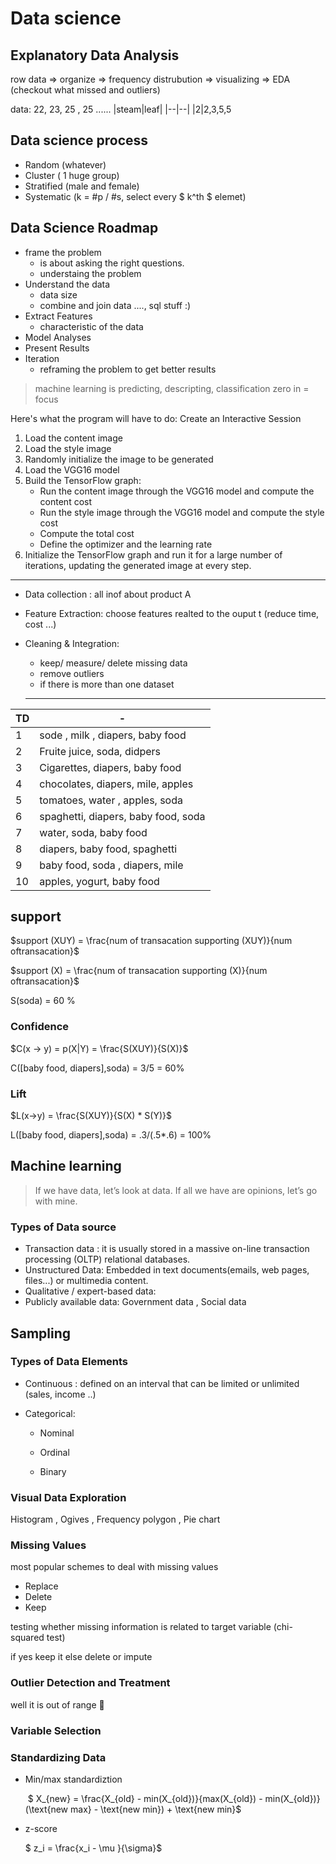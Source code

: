 # Data science
## Explanatory Data Analysis
 row data => organize => frequency distrubution => visualizing => EDA (checkout what missed and outliers)

 data:  22, 23, 25 , 25 ...... 
 |steam|leaf|
  |--|--|
  |2|2,3,5,5

 ## Data science process
 * Random (whatever)
 * Cluster ( 1 huge group)
 * Stratified (male and female)
 * Systematic (k = #p / #s,  select every $ k^th $ elemet)

## Data Science Roadmap
* frame the problem 
    *  is about asking the right questions.
    *  understaing the problem
* Understand the data
    * data size
    * combine and join data ...., sql stuff :)
* Extract Features
    * characteristic of the data
* Model Analyses
* Present Results
* Iteration 
    * reframing the problem to get better results 
> machine learning is predicting, descripting, classification
> zero in = focus

Here's what the program will have to do:
Create an Interactive Session

1. Load the content image 
2. Load the style image
3. Randomly initialize the image to be generated 
4. Load the VGG16 model
5. Build the TensorFlow graph:
    - Run the content image through the VGG16 model and compute the content cost
    - Run the style image through the VGG16 model and compute the style cost
    - Compute the total cost
    - Define the optimizer and the learning rate
6. Initialize the TensorFlow graph and run it for a large number of iterations, updating the generated image at every step.

----

* Data collection : all inof about product A

* Feature Extraction: choose features realted to the ouput t (reduce time, cost ...)

* Cleaning & Integration: 
  * keep/ measure/ delete missing data
  * remove outliers
  * if there is more than one dataset 

  ---


| TD   | -                                   |
| ---- | ----------------------------------- |
| 1    | sode , milk , diapers, baby food    |
| 2    | Fruite juice, soda, didpers         |
| 3    | Cigarettes, diapers, baby food      |
| 4    | chocolates, diapers, mile, apples   |
| 5    | tomatoes, water , apples, soda      |
| 6    | spaghetti, diapers, baby food, soda |
| 7    | water, soda, baby food              |
| 8    | diapers, baby food, spaghetti       |
| 9    | baby food, soda , diapers, mile     |
| 10   | apples, yogurt, baby food           |



## support

$support (XUY) = \frac{num of transacation supporting (XUY)}{num oftransacation}$ 

$support (X) = \frac{num of transacation supporting (X)}{num oftransacation}$ 

S(soda) = 60 %

### Confidence

$C(x -> y) = p(X|Y) = \frac{S(XUY)}{S(X)}$

C([baby food, diapers],soda) = 3/5 = 60%

### Lift

$L(x->y) = \frac{S(XUY)}{S(X) * S(Y)}$

L([baby food, diapers],soda) = .3/(.5*.6) = 100%



## Machine learning

> If we have data, let’s look at data. If all we have
> are opinions, let’s go with mine.

### Types of Data source

* Transaction data : it is usually stored in a massive on-line transaction processing (OLTP) relational databases.
* Unstructured Data: Embedded in text documents(emails, web pages, files...) or multimedia content.
* Qualitative / expert-based data: 
* Publicly available data: Government data , Social data

## Sampling

### Types of Data Elements

* Continuous : defined on an interval that can be limited or unlimited (sales, income ..)

* Categorical:

  * Nominal

  * Ordinal
  * Binary

### Visual Data Exploration

Histogram , Ogives , Frequency polygon , Pie chart

### Missing Values

most popular schemes to deal with missing values

* Replace 
* Delete
* Keep

testing whether missing information is related to target variable (chi-squared test) 

if yes keep it else delete or impute

### Outlier Detection and Treatment

well it is out of range :frog:

### Variable Selection

### Standardizing Data

* Min/max standardiztion

  ​	$ X_{new} = \frac{X_{old} - min(X_{old})}{max(X_{old}) -  min(X_{old})} (\text{new max} - \text{new min}) + \text{new min}$

* z-score

  $ z_i = \frac{x_i - \mu }{\sigma}$

